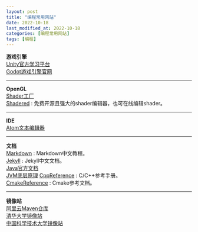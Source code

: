 ```yaml
---
layout: post
title: "编程常用网站"
date: 2022-10-18
last_modified_at: 2022-10-18
categories: [编程常用网站]
tags: [编程]
---
```

**游戏引擎**   
[Unity官方学习平台][learn_unity]    
[Godot游戏引擎官网][godotengine]    

***
**OpenGL**   
[Shader工厂][shadertoy]    
[Shadered][shadered] : 免费开源且强大的shader编辑器，也可在线编辑shader。    

***
**IDE**   
[Atom文本编辑器][atom]       

***
**文档**   
[Markdown][markdown] : Markdown中文教程。   
[Jekyll][docs_jekyll] : Jekyll中文文档。    
[Java官方文档][docs_java]    
[JVM底层原理][docs_jvm]
[CppReference][cppreference] : C/C++参考手册。     
[CmakeReference][docs_cmake] : Cmake参考文档。      

***
**镜像站**   
[阿里云Maven仓库][mvn_aliyun]    
[清华大学镜像站][mirrors_tsinghua]    
[中国科学技术大学镜像站][mirrors_ustc]    



[learn_unity]: https://learn.unity.com/
[godotengine]: https://godotengine.org/
[docs_java]: https://docs.oracle.com/en/java/
[docs_jvm]: https://doocs.gitee.io/jvm/
[shadertoy]: https://www.shadertoy.com/
[shadered]: https://shadered.org/
[mvn_aliyun]: https://developer.aliyun.com/mvn/guide
[mirrors_tsinghua]: https://mirrors.tuna.tsinghua.edu.cn/
[mirrors_ustc]: https://mirrors.ustc.edu.cn/
[atom]: https://atom.io/
[markdown]: https://markdown.com.cn/
[docs_jekyll]: http://jekyllcn.com/docs/home/
[cppreference]: https://zh.cppreference.com/
[docs_cmake]: https://cmake.org/documentation/
